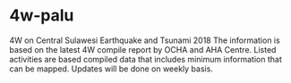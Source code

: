 # 4w-palu
4W on Central Sulawesi Earthquake and Tsunami 2018
The information is based on the latest 4W compile report by OCHA and AHA Centre. Listed activities are based compiled data that includes minimum information that can be mapped. Updates will be done on weekly basis.
